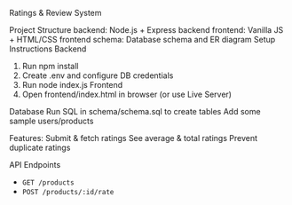 Ratings & Review System

Project Structure
backend: Node.js + Express backend
frontend: Vanilla JS + HTML/CSS frontend
schema: Database schema and ER diagram
Setup Instructions
Backend
1. Run npm install
2. Create .env and configure DB credentials
3. Run node index.js
Frontend
1. Open frontend/index.html in browser (or use Live Server)

Database
Run SQL in schema/schema.sql to create tables
Add some sample users/products

Features:
Submit & fetch ratings
See average & total ratings
Prevent duplicate ratings

API Endpoints
- `GET /products`
- `POST /products/:id/rate`

